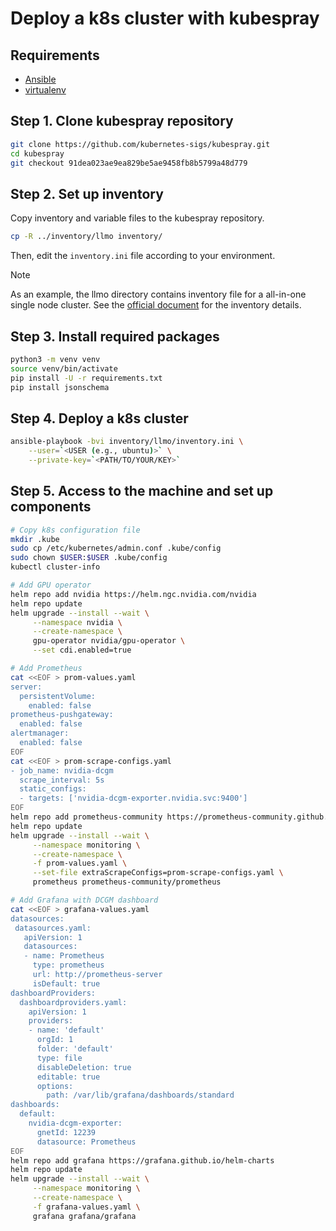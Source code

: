# Deploy a k8s cluster with kubespray

## Requirements

- [Ansible](https://docs.ansible.com/ansible/latest/installation_guide/intro_installation.html)
- [virtualenv](https://virtualenv.pypa.io/en/latest/)

## Step 1. Clone kubespray repository

```bash
git clone https://github.com/kubernetes-sigs/kubespray.git
cd kubespray
git checkout 91dea023ae9ea829be5ae9458fb8b5799a48d779
```

## Step 2. Set up inventory

Copy inventory and variable files to the kubespray repository.

```bash
cp -R ../inventory/llmo inventory/
```

Then, edit the `inventory.ini` file according to your environment.

> [!NOTE]
> As an example, the llmo directory contains inventory file for a all-in-one single node cluster.
> See the [official document](https://kubespray.io/#/docs/ansible?id=inventory) for the inventory details.

## Step 3. Install required packages

```bash
python3 -m venv venv
source venv/bin/activate
pip install -U -r requirements.txt
pip install jsonschema
```

## Step 4. Deploy a k8s cluster

```bash
ansible-playbook -bvi inventory/llmo/inventory.ini \
    --user=`<USER (e.g., ubuntu)>` \
    --private-key=`<PATH/TO/YOUR/KEY>`
```

## Step 5. Access to the machine and set up components

```bash
# Copy k8s configuration file
mkdir .kube
sudo cp /etc/kubernetes/admin.conf .kube/config
sudo chown $USER:$USER .kube/config
kubectl cluster-info

# Add GPU operator
helm repo add nvidia https://helm.ngc.nvidia.com/nvidia
helm repo update
helm upgrade --install --wait \
     --namespace nvidia \
     --create-namespace \
     gpu-operator nvidia/gpu-operator \
     --set cdi.enabled=true

# Add Prometheus
cat <<EOF > prom-values.yaml
server:
  persistentVolume:
    enabled: false
prometheus-pushgateway:
  enabled: false
alertmanager:
  enabled: false
EOF
cat <<EOF > prom-scrape-configs.yaml
- job_name: nvidia-dcgm
  scrape_interval: 5s
  static_configs:
  - targets: ['nvidia-dcgm-exporter.nvidia.svc:9400']
EOF
helm repo add prometheus-community https://prometheus-community.github.io/helm-charts
helm repo update
helm upgrade --install --wait \
     --namespace monitoring \
     --create-namespace \
     -f prom-values.yaml \
     --set-file extraScrapeConfigs=prom-scrape-configs.yaml \
     prometheus prometheus-community/prometheus

# Add Grafana with DCGM dashboard
cat <<EOF > grafana-values.yaml
datasources:
 datasources.yaml:
   apiVersion: 1
   datasources:
   - name: Prometheus
     type: prometheus
     url: http://prometheus-server
     isDefault: true
dashboardProviders:
  dashboardproviders.yaml:
    apiVersion: 1
    providers:
    - name: 'default'
      orgId: 1
      folder: 'default'
      type: file
      disableDeletion: true
      editable: true
      options:
        path: /var/lib/grafana/dashboards/standard
dashboards:
  default:
    nvidia-dcgm-exporter:
      gnetId: 12239
      datasource: Prometheus
EOF
helm repo add grafana https://grafana.github.io/helm-charts
helm repo update
helm upgrade --install --wait \
     --namespace monitoring \
     --create-namespace \
     -f grafana-values.yaml \
     grafana grafana/grafana
```
